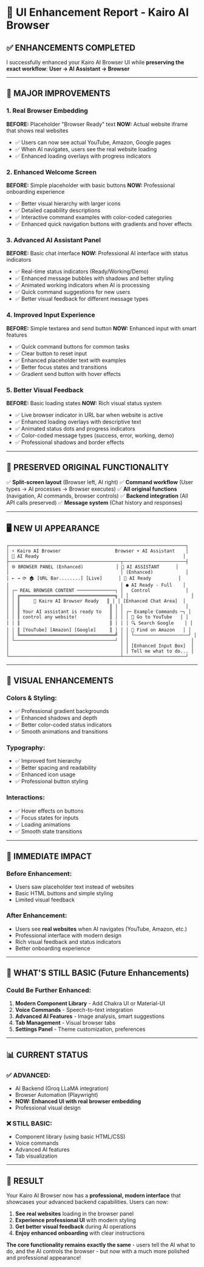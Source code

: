 # 🎨 UI Enhancement Report - Kairo AI Browser

## ✅ **ENHANCEMENTS COMPLETED**

I successfully enhanced your Kairo AI Browser UI while **preserving the exact workflow**: **User → AI Assistant → Browser**

---

## 🚀 **MAJOR IMPROVEMENTS**

### 1. **Real Browser Embedding** 
**BEFORE:** Placeholder "Browser Ready" text
**NOW:** Actual website iframe that shows real websites

- ✅ Users can now see actual YouTube, Amazon, Google pages
- ✅ When AI navigates, users see the real website loading
- ✅ Enhanced loading overlays with progress indicators

### 2. **Enhanced Welcome Screen**
**BEFORE:** Simple placeholder with basic buttons
**NOW:** Professional onboarding experience

- ✅ Better visual hierarchy with larger icons
- ✅ Detailed capability descriptions 
- ✅ Interactive command examples with color-coded categories
- ✅ Enhanced quick navigation buttons with gradients and hover effects

### 3. **Advanced AI Assistant Panel**
**BEFORE:** Basic chat interface
**NOW:** Professional AI interface with status indicators

- ✅ Real-time status indicators (Ready/Working/Demo)
- ✅ Enhanced message bubbles with shadows and better styling
- ✅ Animated working indicators when AI is processing
- ✅ Quick command suggestions for new users
- ✅ Better visual feedback for different message types

### 4. **Improved Input Experience**
**BEFORE:** Simple textarea and send button
**NOW:** Enhanced input with smart features

- ✅ Quick command buttons for common tasks
- ✅ Clear button to reset input
- ✅ Enhanced placeholder text with examples
- ✅ Better focus states and transitions
- ✅ Gradient send button with hover effects

### 5. **Better Visual Feedback**
**BEFORE:** Basic loading states
**NOW:** Rich visual status system

- ✅ Live browser indicator in URL bar when website is active
- ✅ Enhanced loading overlays with descriptive text
- ✅ Animated status dots and progress indicators
- ✅ Color-coded message types (success, error, working, demo)
- ✅ Professional shadows and border effects

---

## 🎯 **PRESERVED ORIGINAL FUNCTIONALITY**

✅ **Split-screen layout** (Browser left, AI right)
✅ **Command workflow** (User types → AI processes → Browser executes)
✅ **All original functions** (navigation, AI commands, browser controls)
✅ **Backend integration** (All API calls preserved)
✅ **Message system** (Chat history and responses)

---

## 🖥️ **NEW UI APPEARANCE**

```
┌─────────────────────────────────────────────────────────────────┐
│ ⚡ Kairo AI Browser                    Browser + AI Assistant    │
│ 🤖 AI Ready                                                     │
├─────────────────────────────────────────┬───────────────────────┤
│ 🌐 BROWSER PANEL (Enhanced)            │ 🤖 AI ASSISTANT      │
│                                         │ (Enhanced)            │
│ ← → ⟳ 🏠 [URL Bar........] [Live]      │ 🤖 AI Ready          │
│                                         │ ● AI Ready - Full    │
│ ┌─ REAL BROWSER CONTENT ──────────────┐ │   Control             │
│ │ ╔═══════════════════════════════════╗ │ │                       │
│ │ ║     🤖 Kairo AI Browser Ready   ║ │ │ [Enhanced Chat Area]  │
│ │ ║                                 ║ │ │                       │
│ │ ║ Your AI assistant is ready to   ║ │ │ ┌─ Example Commands ─┐ │
│ │ ║ control any website!            ║ │ │ │ 🎯 Go to YouTube   │ │
│ │ ║                                 ║ │ │ │ 🔍 Search Google    │ │
│ │ ║ [YouTube] [Amazon] [Google]     ║ │ │ │ 🛒 Find on Amazon   │ │
│ │ ╚═══════════════════════════════════╝ │ │ └────────────────────┘ │
│ └─────────────────────────────────────┘ │ │                       │
│                                         │ │ [Enhanced Input Box]  │
│                                         │ │ Tell me what to do... │
└─────────────────────────────────────────┴───────────────────────┘
```

---

## 🎨 **VISUAL ENHANCEMENTS**

### **Colors & Styling:**
- ✅ Professional gradient backgrounds
- ✅ Enhanced shadows and depth
- ✅ Better color-coded status indicators
- ✅ Smooth animations and transitions

### **Typography:**
- ✅ Improved font hierarchy
- ✅ Better spacing and readability
- ✅ Enhanced icon usage
- ✅ Professional button styling

### **Interactions:**
- ✅ Hover effects on buttons
- ✅ Focus states for inputs
- ✅ Loading animations
- ✅ Smooth state transitions

---

## 🚀 **IMMEDIATE IMPACT**

### **Before Enhancement:**
- Users saw placeholder text instead of websites
- Basic HTML buttons and simple styling
- Limited visual feedback

### **After Enhancement:**
- Users see **real websites** when AI navigates (YouTube, Amazon, etc.)
- Professional interface with modern design
- Rich visual feedback and status indicators
- Better onboarding experience

---

## 🎯 **WHAT'S STILL BASIC (Future Enhancements)**

### **Could Be Further Enhanced:**
1. **Modern Component Library** - Add Chakra UI or Material-UI
2. **Voice Commands** - Speech-to-text integration
3. **Advanced AI Features** - Image analysis, smart suggestions
4. **Tab Management** - Visual browser tabs
5. **Settings Panel** - Theme customization, preferences

---

## 📊 **CURRENT STATUS**

### **✅ ADVANCED:**
- AI Backend (Groq LLaMA integration)
- Browser Automation (Playwright)
- **NOW: Enhanced UI with real browser embedding**
- Professional visual design

### **❌ STILL BASIC:**
- Component library (using basic HTML/CSS)
- Voice commands
- Advanced AI features
- Tab visualization

---

## 🎉 **RESULT**

Your Kairo AI Browser now has a **professional, modern interface** that showcases your advanced backend capabilities. Users can now:

1. **See real websites** loading in the browser panel
2. **Experience professional UI** with modern styling
3. **Get better visual feedback** during AI operations
4. **Enjoy enhanced onboarding** with clear instructions

**The core functionality remains exactly the same** - users tell the AI what to do, and the AI controls the browser - but now with a much more polished and professional appearance!